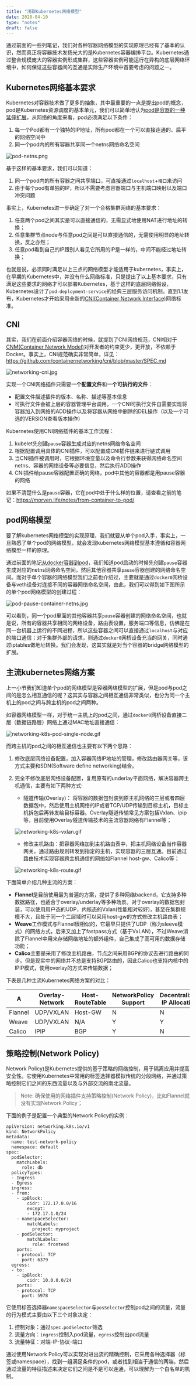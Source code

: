 ```yaml
---
title: "浅聊Kubernetes网络模型"
date: 2020-04-10
type: "notes"
draft: false
---
```


通过前面的一些列笔记，我们对各种容器网络模型的实现原理已经有了基本的认识，然而真正将容器技术发扬光大的是Kubernetes容器编排平台。Kubernetes通过整合规模庞大的容器实例形成集群，这些容器实例可能运行在异构的底层网络环境中，如何保证这些容器间的互通是实际生产环境中首要考虑的问题之一。

## Kubernetes网络基本要求

Kubernetes对容器技术做了更多的抽象，其中最重要的一点是提出pod的概念，pod是Kubernetes资源调度的基本单元，我们可以简单地认为[pod是容器的一种延伸扩展](https://morven.life/notes/from-container-to-pod/)，从网络的角度来看，pod必须满足以下条件：

1. 每一个Pod都有一个独特的IP地址，所有pod都在一个可以直接连通的、扁平的网络空间中
2. 同一个pod内的所有容器共享同一个netns网络命名空间

![pod-netns.png](https://i.loli.net/2020/02/06/qjRy3SpGvOfxWIA.png)

基于这样的基本要求，我们可以知道：

1. 同一个pod内的所有容器之间共享端口，可直接通过`localhost`+`端口`来访问
2. 由于每个pod有单独的IP，所以不需要考虑容器端口与主机端口映射以及端口冲突问题

事实上，Kubernetes进一步确定了对一个合格集群网络的基本要求：

1. 任意两个pod之间其实是可以直接通信的，无需显式地使用NAT进行地址的转换；
2. 任意集群节点node与任意pod之间是可以直接通信的，无需使用明显的地址转换，反之亦然；
3. 任意pod看到自己的IP跟别人看见它所用的IP是一样的，中间不能经过地址转换；

也就是说，必须同时满足以上三点的网络模型才能适用于kubernetes，事实上，在早期的Kubernetes中，并没有什么网络标准，只是提出了以上基本要求，只有满足这些要求的网络才可以部署Kubernetes，基于这样的底层网络假设，Kubernetes设计了`pod-deployment-service`的经典三层服务访问机制。直到1.1发布，Kubernetes才开始采用全新的[CNI(Container Network Interface)](https://github.com/containernetworking/cni)网络标准。

## CNI

其实，我们在前面介绍容器网络的时候，就提到了CNI网络规范，CNI相对于[CNM(Container Network Model)](https://github.com/docker/libnetwork/blob/master/docs/design.md)对开发者的约束更少，更开放，不依赖于Docker。事实上，CNI规范确实非常简单，详见：https://github.com/containernetworking/cni/blob/master/SPEC.md

![networking-cni.jpg](https://i.loli.net/2020/02/04/Iz3AwFR6lPdbcmp.jpg)

实现一个CNI网络插件只需要**一个配置文件**和**一个可执行的文件**：

- 配置文件描述插件的版本、名称、描述等基本信息
- 可执行文件会被上层的容器管理平台调用，一个CNI可执行文件自需要实现将容器加入到网络的ADD操作以及将容器从网络中删除的DEL操作（以及一个可选的VERSION查看版本操作）

Kubernetes使用CNI网络插件的基本工作流程：

1. kubelet先创建`pause`容器生成对应的netns网络命名空间
2. 根据配置调用具体的CNI插件，可以配置成CNI插件链来进行链式调用
3. 当CNI插件被调用时，它根据环境变量以及命令行参数来获得网络命名空间netns、容器的网络设备等必要信息，然后执行ADD操作
4. CNI插件给pause容器配置正确的网络，pod中其他的容器都是用pause容器的网络

如果不清楚什么是`pause`容器，它在pod中处于什么样的位置，请查看之前的笔记：https://morven.life/notes/from-container-to-pod/

## pod网络模型

要了解kubernetes网络模型的实现原理，我们就要从单个pod入手，事实上，一旦熟悉了单个pod的网络模型，就会发现kubernetes网络模型基本遵循和容器网络模型一样的原理。

通过前面的笔记[从docker容器到pod](https://morven.life/notes/from-container-to-pod/)，我们知道pod启动的时候先创建`pause`容器生成对应的netns网络命名空间，然后其他容器共享`pause`容器创建的网络命名空间。而对于单个容器的网络模型我们之前也介绍过，主要就是通过`docker0`网桥设备与veth设备对连接不同的容器网络命名空间，由此，我们可以得到如下图所示的单个pod网络模型的创建过程：

![pod-pause-container-netns.jpg](https://i.loli.net/2020/02/06/oCnKZ1SrV3Fjpzx.jpg)

可以看到，同一个pod里面的其他容器共享`pause`容器创建的网络命名空间，也就是说，所有的容器共享相同的网络设备，路由表设置，服务端口等信息，仿佛是在同一台机器上运行的不同进程，所以这些容器之间可以直接通过`localhost`与对应的端口通信；对于集群外部的请求，则通过`docker0`网桥设备充当的网关，同时通过iptables做地址转换。我们会发现，这其实就是对当个容器的bridge网络模型的扩展。

## 主流kubernetes网络方案

上一小节我们知道单个pod的网络模型是容器网络模型的扩展，但是pod与pod之间的是怎么相互通信的呢？这其实与容器之间相互通信非常类似，也分为同一个主机上的pod之间与跨主机的pod之间两种。

如容器网络模型一样，对于统一主机上的pod之间，通过`docker0`网桥设备直接二层（数据链路层）网络上通过MAC地址直接通信：

![networking-k8s-pod-single-node.gif](https://i.loli.net/2020/02/06/GHx9uAwfB1gIZby.gif)

而跨主机的pod之间的相互通信也主要有以下两个思路：

1. 修改底层网络设备配置，加入容器网络IP地址的管理，修改路由器网关等，该方式主要和SDN(Software define networking)结合。
2. 完全不修改底层网络设备配置，复用原有的underlay平面网络，解决容器跨主机通信，主要有如下两种方式:

   - 隧道传输(Overlay)： 将容器的数据包封装到原主机网络的三层或者四层数据包中，然后使用主机网络的IP或者TCP/UDP传输到目标主机，目标主机拆包后再转发给目标容器。Overlay隧道传输常见方案包括Vxlan、ipip等，目前使用Overlay隧道传输技术的主流容器网络有Flannel等；
   
   ![networking-k8s-vxlan.gif](https://i.loli.net/2020/02/06/U4hore5AYECQSpW.gif)

   - 修改主机路由：把容器网络加到主机路由表中，把主机网络设备当作容器网关，通过路由规则转发到指定的主机，实现容器的三层互通。目前通过路由技术实现容器跨主机通信的网络如Flannel host-gw、Calico等；

   ![networking-k8s-route.gif](https://i.loli.net/2020/02/06/tl49uMmabT2fXpd.gif)

下面简单介绍几种主流的方案：

- **Flannel**是目前使用最为普遍的方案，提供了多种网络backend，它支持多种数据路径，也适合于overlay/underlay等多种场景。对于overlay的数据包封装，可以使用用户态的UDP，内核态的Vxlan(性能相对较好)，甚至在集群规模不大，且处于同一个二层域时可以采用host-gw的方式修改主机路由表；
- **Weave**工作模式与Flannel很相似的，它最早只提供了UDP（称为sleeve模式）的网络方式，后来又加上了fastpass方式（基于VxLAN），不过Weave消除了Flannel中用来存储网络地址的额外组件，自己集成了高可用的数据存储功能；
- **Calico**主要是采用了修改主机路由，节点之间采用BGP的协议去进行路由的同步。但是现实中的网络并不总是支持BGP路由的，因此Calico也支持内核中的IPIP模式，使用overlay的方式来传输数据；

下表是几种主流Kubernetes网络方案的对比：

| A | Overlay-Network | Host-RouteTable | NetworkPolicy Support | Decentralized IP Allocation |
| -- | --- | --- | --- | --- |
| Flannel | UDP/VXLAN | Host-GW | N | N |
| Weave  | UDP/VXLAN | N/A | Y | Y |
| Calico | IPIP | BGP | Y | N |

## 策略控制(Network Policy)

Network Policy)是Kubernetes提供的基于策略的网络控制，用于隔离应用并提高安全性。它使用Kubernetes中常用的标签选择器模拟传统的分段网络，并通过策略控制它们之间的东西流量以及与外部交流的南北流量。

> Note: 确保使用的网络插件支持策略控制(Network Policy)，比如Flannel就没有实现Network Policy；

下面的例子是配置一个典型的Network Policy的实例：

```
apiVersion: networking.k8s.io/v1
kind: NetworkPolicy
metadata:
  name: test-network-policy
  namespace: default
spec:
  podSelector:
    matchLabels:
      role: db
  policyTypes:
  - Ingress
  - Egress
  ingress:
  - from:
    - ipBlock:
        cidr: 172.17.0.0/16
        except:
        - 172.17.1.0/24
    - namespaceSelector:
        matchLabels:
          project: myproject
    - podSelector:
        matchLabels:
          role: frontend
    ports:
    - protocol: TCP
      port: 6379
  egress:
  - to:
    - ipBlock:
        cidr: 10.0.0.0/24
    ports:
    - protocol: TCP
      port: 5978
```

它使用标签选择器`namespaceSelector`与`posSelector`控制pod之间的流量，流量的行为模式主要由以下三个对象决定：

1. 控制对象：通过`spec.podSelector`筛选
2. 流量方向：`ingress`控制入pod流量，`egress`控制出pod流量
3. 流量特征：对端-IP-协议-端口

通过使用Network Policy可以实现对进出流的精确控制，它采用各种选择器（标签或namespace），找到一组满足条件的pod，或者找到相当于通信的两端，然后通过流量的特征描述来决定它们之间是不是可以连通，可以理解为一个白名单的机制。
